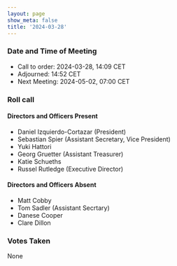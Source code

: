 ```yaml
---
layout: page
show_meta: false
title: '2024-03-28'
---
```


### Date and Time of Meeting

* Call to order: 2024-03-28, 14:09 CET
* Adjourned: 14:52 CET
* Next Meeting: 2024-05-02, 07:00 CET

### Roll call

#### Directors and Officers Present

* Daniel Izquierdo-Cortazar (President)
* Sebastian Spier (Assistant Secretary, Vice President)
* Yuki Hattori
* Georg Gruetter (Assistant Treasurer)
* Katie Schueths
* Russel Rutledge (Executive Director)

#### Directors and Officers Absent

* Matt Cobby
* Tom Sadler (Assistant Secrtary)
* Danese Cooper
* Clare Dillon

### Votes Taken

None
